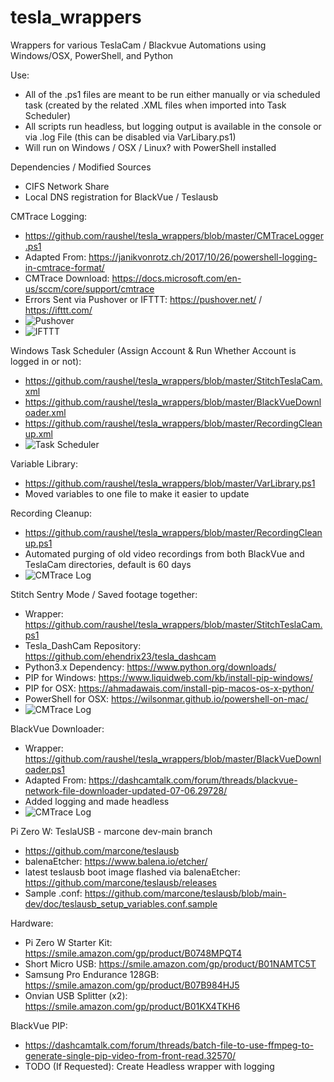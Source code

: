 # tesla_wrappers
Wrappers for various TeslaCam / Blackvue Automations using Windows/OSX, PowerShell, and Python

Use:
- All of the .ps1 files are meant to be run either manually or via scheduled task (created by the related .XML files when imported into Task Scheduler)
- All scripts run headless, but logging output is available in the console or via .log File (this can be disabled via VarLibary.ps1)
- Will run on Windows / OSX / Linux? with PowerShell installed

Dependencies / Modified Sources
- CIFS Network Share
- Local DNS registration for BlackVue / Teslausb

CMTrace Logging:
- https://github.com/raushel/tesla_wrappers/blob/master/CMTraceLogger.ps1
- Adapted From: https://janikvonrotz.ch/2017/10/26/powershell-logging-in-cmtrace-format/
- CMTrace Download: https://docs.microsoft.com/en-us/sccm/core/support/cmtrace
- Errors Sent via Pushover or IFTTT: https://pushover.net/ / https://ifttt.com/
- ![Pushover](https://github.com/raushel/tesla_wrappers/blob/master/Images/Pushover.png)
- ![IFTTT](https://github.com/raushel/tesla_wrappers/blob/master/Images/IFTTT.png)

Windows Task Scheduler (Assign Account & Run Whether Account is logged in or not):
- https://github.com/raushel/tesla_wrappers/blob/master/StitchTeslaCam.xml
- https://github.com/raushel/tesla_wrappers/blob/master/BlackVueDownloader.xml
- https://github.com/raushel/tesla_wrappers/blob/master/RecordingCleanup.xml
- ![Task Scheduler](https://github.com/raushel/tesla_wrappers/blob/master/Images/ScheduledTasks.png)

Variable Library:
 - https://github.com/raushel/tesla_wrappers/blob/master/VarLibrary.ps1
 - Moved variables to one file to make it easier to update

Recording Cleanup:
 - https://github.com/raushel/tesla_wrappers/blob/master/RecordingCleanup.ps1
 - Automated purging of old video recordings from both BlackVue and TeslaCam directories, default is 60 days
 - ![CMTrace Log](https://github.com/raushel/tesla_wrappers/blob/master/Images/RecordingCleanup.png)

Stitch Sentry Mode / Saved footage together:
- Wrapper: https://github.com/raushel/tesla_wrappers/blob/master/StitchTeslaCam.ps1
- Tesla_DashCam Repository: https://github.com/ehendrix23/tesla_dashcam
- Python3.x Dependency: https://www.python.org/downloads/
- PIP for Windows: https://www.liquidweb.com/kb/install-pip-windows/
- PIP for OSX: https://ahmadawais.com/install-pip-macos-os-x-python/
- PowerShell for OSX: https://wilsonmar.github.io/powershell-on-mac/
- ![CMTrace Log](https://github.com/raushel/tesla_wrappers/blob/master/Images/StitchTeslaCam.png)

BlackVue Downloader:
- Wrapper: https://github.com/raushel/tesla_wrappers/blob/master/BlackVueDownloader.ps1
- Adapted From: https://dashcamtalk.com/forum/threads/blackvue-network-file-downloader-updated-07-06.29728/
- Added logging and made headless
- ![CMTrace Log](https://github.com/raushel/tesla_wrappers/blob/master/Images/BlackVueDownloader.png)



Pi Zero W: TeslaUSB - marcone dev-main branch
- https://github.com/marcone/teslausb
- balenaEtcher: https://www.balena.io/etcher/
- latest teslausb boot image flashed via balenaEtcher: https://github.com/marcone/teslausb/releases
- Sample .conf: https://github.com/marcone/teslausb/blob/main-dev/doc/teslausb_setup_variables.conf.sample

Hardware:
- Pi Zero W Starter Kit: https://smile.amazon.com/gp/product/B0748MPQT4
- Short Micro USB: https://smile.amazon.com/gp/product/B01NAMTC5T
- Samsung Pro Endurance 128GB: https://smile.amazon.com/gp/product/B07B984HJ5
- Onvian USB Splitter (x2): https://smile.amazon.com/gp/product/B01KX4TKH6

BlackVue PIP:
- https://dashcamtalk.com/forum/threads/batch-file-to-use-ffmpeg-to-generate-single-pip-video-from-front-read.32570/
- TODO (If Requested): Create Headless wrapper with logging